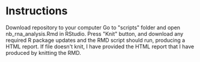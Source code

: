 # Instructions

Download repository to your computer
Go to "scripts" folder and open nb_rna_analysis.Rmd in RStudio.
Press "Knit" button, and download any required R package updates and the RMD script should run, producing a HTML report.
If file doesn't knit, I have provided the HTML report that I have produced by knitting the RMD.
